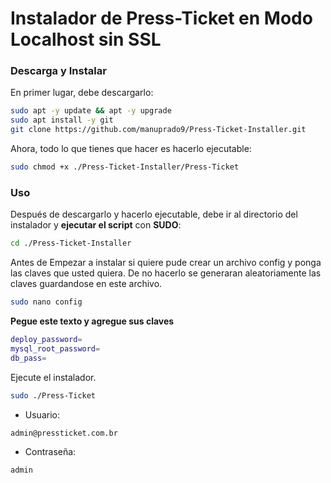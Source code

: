 # Instalador de Press-Ticket en Modo Localhost sin SSL

### Descarga y Instalar

En primer lugar, debe descargarlo:


```bash
sudo apt -y update && apt -y upgrade
sudo apt install -y git
git clone https://github.com/manuprado9/Press-Ticket-Installer.git
```

Ahora, todo lo que tienes que hacer es hacerlo ejecutable:

```bash
sudo chmod +x ./Press-Ticket-Installer/Press-Ticket
```

### Uso

Después de descargarlo y hacerlo ejecutable, debe ir al directorio del instalador y **ejecutar el script** con **SUDO**:

```bash
cd ./Press-Ticket-Installer
```
Antes de Empezar a instalar si quiere pude crear un archivo config y ponga las claves que usted quiera. De no hacerlo se generaran aleatoriamente las claves guardandose en este archivo.

```bash
sudo nano config
```
**Pegue este texto y agregue sus claves**
```bash
deploy_password=
mysql_root_password=
db_pass=
```
Ejecute el instalador.

```bash
sudo ./Press-Ticket
```

* Usuario: 
```bash
admin@pressticket.com.br  
```
* Contraseña: 
```bash
admin
```
